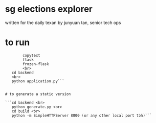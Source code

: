 # sg elections explorer

written for the daily texan by junyuan tan, senior tech ops

# to run

```pip install
        copytext
        flask
        frozen-flask
        <br>
   cd backend
   <br>
   python application.py```


# to generate a static version

```cd backend <br>
   python generate.py <br>
   cd build <br>
   python -m SimpleHTTPServer 8000 (or any other local port tbh)```
